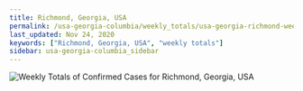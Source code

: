 ```yaml
---
title: Richmond, Georgia, USA
permalink: /usa-georgia-columbia/weekly_totals/usa-georgia-richmond-weekly_totals.html
last_updated: Nov 24, 2020
keywords: ["Richmond, Georgia, USA", "weekly totals"]
sidebar: usa-georgia-columbia_sidebar
---
```


![Weekly Totals of Confirmed Cases for Richmond, Georgia, USA](/covid_tracker/images/graphs/usa-georgia-richmond-weekly_totals_graph.png)
